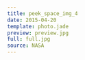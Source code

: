 ```yaml
---
title: peek_space_img_4
date: 2015-04-20
template: photo.jade
preview: preview.jpg
full: full.jpg
source: NASA
---
```

